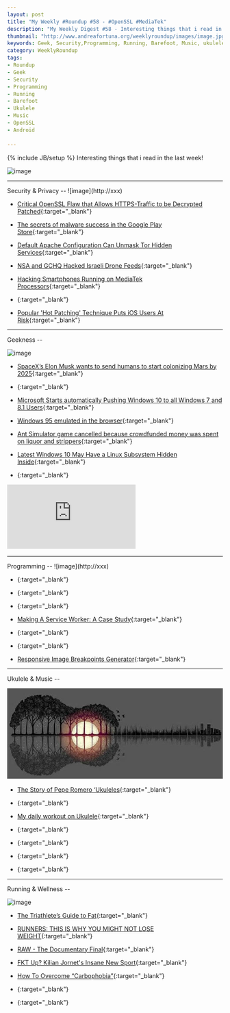 ```yaml
---
layout: post
title: "My Weekly #Roundup #58 - #OpenSSL #MediaTek"
description: "My Weekly Digest #58 - Interesting things that i read in the last week!"
thumbnail: "http://www.andreafortuna.org/weeklyroundup/images/image.jpg"
keywords: Geek, Security,Programming, Running, Barefoot, Music, ukulele, transcription, Android, MediaTek, OpenSSL
category: WeeklyRoundup
tags: 
- Roundup
- Geek
- Security
- Programming
- Running
- Barefoot
- Ukulele
- Music
- OpenSSL
- Android

---
```

{% include JB/setup %}
Interesting things that i read in the last week!

![image](/weeklyroundup/images/image.jpg)
<!-- more -->
<hr/>
Security & Privacy
--
![image](http://xxx)

- [Critical OpenSSL Flaw that Allows HTTPS-Traffic to be Decrypted Patched](http://freedomhacker.net/critical-openssl-flaw-allows-https-traffic-decrypted-5022/){:target="_blank"}

- [The secrets of malware success in the Google Play Store](https://nakedsecurity.sophos.com/2016/01/30/the-secrets-of-malware-success-in-the-google-play-store/){:target="_blank"}

- [Default Apache Configuration Can Unmask Tor Hidden Services](http://thehackernews.com/2016/02/apache-tor-service-unmask.html){:target="_blank"}

- [NSA and GCHQ Hacked Israeli Drone Feeds](https://www.schneier.com/blog/archives/2016/02/nsa_and_gchq_ha.html){:target="_blank"}

- [Hacking Smartphones Running on MediaTek Processors](http://thehackernews.com/2016/02/mediatek-hacking-mobile.html){:target="_blank"}

- [](){:target="_blank"}

- [Popular 'Hot Patching' Technique Puts iOS Users At Risk](http://thehackernews.com/2016/01/ios-apps-jspatch-hack.html){:target="_blank"}


<hr/>
Geekness
--

![image](http://xxx)

- [SpaceX’s Elon Musk wants to send humans to start colonizing Mars by 2025](http://thenextweb.com/insider/2016/01/30/spacexs-elon-musk-wants-to-send-humans-to-start-colonizing-mars-by-2025/){:target="_blank"}

- [](){:target="_blank"}

- [Microsoft Starts automatically Pushing Windows 10 to all Windows 7 and 8.1 Users](http://thehackernews.com/2016/02/windows-10-upgrade.html){:target="_blank"}

- [Windows 95 emulated in the browser](https://win95.ajf.me/){:target="_blank"}

- [Ant Simulator game cancelled because crowdfunded money was spent on liquor and strippers](http://thenextweb.com/insider/2016/02/01/ant-simulator-game-cancelled-because-crowdfunded-money-was-spent-on-liquor-and-strippers/){:target="_blank"}

- [Latest Windows 10 May Have a Linux Subsystem Hidden Inside](http://thehackernews.com/2016/02/windows10-linux-subsystem.html){:target="_blank"}

- [](){:target="_blank"}

<div class="video-container">
<iframe src="https://www.youtube.com/embed/XXXXXX" frameborder="0" allowfullscreen></iframe>
</div>


<hr/>
Programming
--
![image](http://xxx)

- [](){:target="_blank"}

- [](){:target="_blank"}

- [](){:target="_blank"}

- [Making A Service Worker: A Case Study](https://www.smashingmagazine.com/2016/02/making-a-service-worker/){:target="_blank"}

- [](){:target="_blank"}

- [](){:target="_blank"}

- [Responsive Image Breakpoints Generator](http://www.responsivebreakpoints.com/){:target="_blank"}


<hr/>
Ukulele & Music
--

![UkuleleDay](/ukulele/images/UkuleleDay.jpg)

- [The Story of Pepe Romero ‘Ukuleles](http://liveukulele.com/the-story-of-pepe-romero-ukuleles/){:target="_blank"}

- [](){:target="_blank"}

- [My daily workout on Ukulele](http://www.andreafortuna.org/ukulele/2016/02/01/ukulele-my-daily-workout/){:target="_blank"}

- [](){:target="_blank"}

- [](){:target="_blank"}

- [](){:target="_blank"}

- [](){:target="_blank"}


<hr/>
Running & Wellness
--

![image](http://xxx)

- [The Triathlete’s Guide to Fat](http://eu.ironman.com/triathlon/news/articles/2016/01/triathletes-guide-to-fat.aspx){:target="_blank"}

- [RUNNERS: THIS IS WHY YOU MIGHT NOT LOSE WEIGHT](https://www.runtastic.com/blog/en/sports-fitness/runners-this-is-why-you-might-not-lose-weight/){:target="_blank"}

- [RAW - The Documentary Final](https://chuffed.org/project/raw-the-documentary){:target="_blank"}

- [FKT Up? Kilian Jornet's Insane New Sport](http://www.outsideonline.com/1927476/fkt-kilian-jornets-insane-new-sport){:target="_blank"}

- [How To Overcome “Carbophobia”](http://triathlon.competitor.com/2016/02/nutrition/how-runners-can-overcome-carbophobia_127919){:target="_blank"}

- [](){:target="_blank"}

- [](){:target="_blank"}